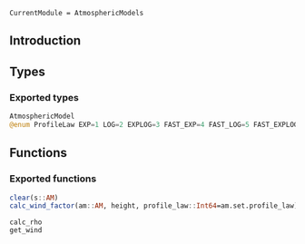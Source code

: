 ```@meta
CurrentModule = AtmosphericModels
```

## Introduction

## Types

### Exported types
```julia
AtmosphericModel
@enum ProfileLaw EXP=1 LOG=2 EXPLOG=3 FAST_EXP=4 FAST_LOG=5 FAST_EXPLOG=6
```

## Functions

### Exported functions
```julia
clear(s::AM)
calc_wind_factor(am::AM, height, profile_law::Int64=am.set.profile_law)
```

```@docs
calc_rho
get_wind
```